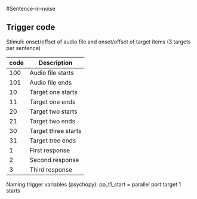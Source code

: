#Sentence-in-noise 

## Trigger code

Stimuli: onset/offset of audio file and onset/offset of target items (3 targets per sentence) 

| code	| Description
|-------|-----------------------|
| 100 	| Audio file starts	| 
| 101	| Audio file ends	| 
| 10	| Target one starts	| 
| 11 	| Target one ends 	| 
| 20 	| Target two starts	| 
| 21 	| Target two ends 	| 
| 30 	| Target three starts 	| 
| 31 	| Target tree ends 	|
| 1 	| First response	|
| 2 	| Second response	|
| 3 	| Third response	|

Naming trigger variables (psychopy):
pp_t1_start = parallel port target 1 starts